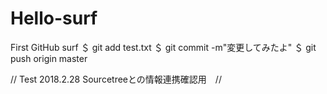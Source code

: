 # Hello-surf
First GitHub surf
＄ git add test.txt
＄ git commit -m"変更してみたよ"
＄ git push origin master

// Test 2018.2.28 Sourcetreeとの情報連携確認用　//
